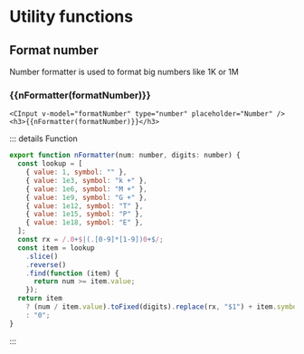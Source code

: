 # Utility functions

## Format number
Number formatter is used to format big numbers like 1K or 1M

<CInput v-model="formatNumber" type="number" placeholder="Number" />
<h3 >{{nFormatter(formatNumber)}}</h3>

```vue
<CInput v-model="formatNumber" type="number" placeholder="Number" />
<h3>{{nFormatter(formatNumber)}}</h3>

```

::: details Function
```javascript
export function nFormatter(num: number, digits: number) {
  const lookup = [
    { value: 1, symbol: "" },
    { value: 1e3, symbol: "k +" },
    { value: 1e6, symbol: "M +" },
    { value: 1e9, symbol: "G +" },
    { value: 1e12, symbol: "T" },
    { value: 1e15, symbol: "P" },
    { value: 1e18, symbol: "E" },
  ];
  const rx = /.0+$|(.[0-9]*[1-9])0+$/;
  const item = lookup
    .slice()
    .reverse()
    .find(function (item) {
      return num >= item.value;
    });
  return item
    ? (num / item.value).toFixed(digits).replace(rx, "$1") + item.symbol
    : "0";
}
```
:::
<script setup>
import CInput from '../../src/components/Form/Input/CInput.vue';
import {vMaska} from 'maska';
import {ref} from "vue"; 
import {nFormatter,} from "../../src/utils/formatters"; 


const formatNumber = ref();
const moneyDecimal = ref();
const validateUrl = ref();
const moneyMaskInput = ref();
const formatPhone = ref('998901234567');

const input = ref('');
</script>